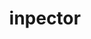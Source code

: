 ---
layout: product
title:  "inpector"
name: "Диспетчерская"
tags: [product]
text: "
    Controller
"
---